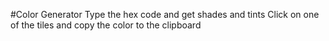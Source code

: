 #Color Generator
Type the hex code and get shades and tints
Click on one of the tiles and copy the color to the clipboard
